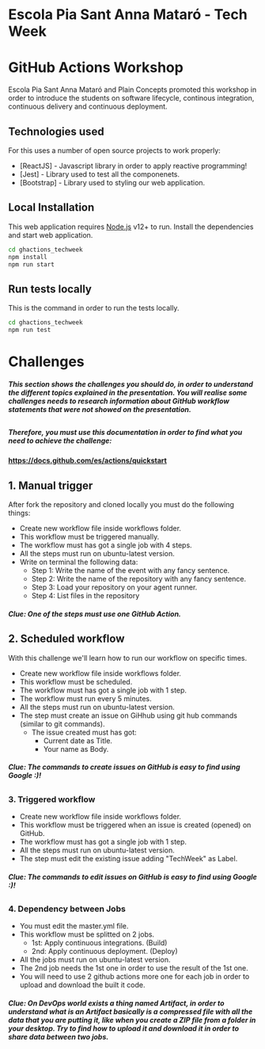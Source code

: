 # Escola Pia Sant Anna Mataró - Tech Week
# GitHub Actions Workshop
Escola Pia Sant Anna Mataró and Plain Concepts promoted this workshop in order to introduce 
the students on software lifecycle, continous integration, continuous delivery and continuous deployment.

## Technologies used
For this uses a number of open source projects to work properly:
- [ReactJS] - Javascript library in order to apply reactive programming!
- [Jest] - Library used to test all the componenets.
- [Bootstrap] - Library used to styling our web application.

## Local Installation
This web application requires [Node.js](https://nodejs.org/) v12+ to run.
Install the dependencies and start web application.

```sh
cd ghactions_techweek
npm install
npm run start
```

## Run tests locally
This is the command in order to run the tests locally.

```sh
cd ghactions_techweek
npm run test
```

# Challenges
##### This section shows the challenges you should do, in order to understand the different topics explained in the presentation. You will realise some challenges needs to research information about GitHub workflow statements that were not showed on the presentation.
##
##
#####  Therefore, you must use this documentation in order to find what you need to achieve the challenge:
#### https://docs.github.com/es/actions/quickstart
## 1. Manual trigger
After fork the repository and cloned locally you must do the following things:
- Create new workflow file inside workflows folder.
- This workflow must be triggered manually.
- The workflow must has got a single job with 4 steps.
- All the steps must run on ubuntu-latest version.
- Write on terminal the following data:
    -  Step 1: Write the name of the event with any fancy sentence.
    -  Step 2: Write the name of the repository with any fancy sentence.
    -  Step 3: Load your repository on your agent runner.
    -  Step 4: List files in the repository

##### Clue: One of the steps must use one GitHub Action.
##
##
## 2. Scheduled workflow
With this challenge we'll learn how to run our workflow on specific times.
- Create new workflow file inside workflows folder.
- This workflow must be scheduled.
- The workflow must has got a single job with 1 step.
- The workflow must run every 5 minutes.
- All the steps must run on ubuntu-latest version.
- The step must create an issue on GiHhub using git hub commands (similar to git commands).
    -  The issue created must has got:
        -  Current date as Title.
        -  Your name as Body.

##### Clue: The commands to create issues on GitHub is easy to find using Google :)!
##
##
### 3. Triggered workflow
- Create new workflow file inside workflows folder.
- This workflow must be  triggered when an issue is created (opened) on GitHub.
- The workflow must has got a single job with 1 step.
- All the steps must run on ubuntu-latest version.
- The step must edit the existing issue adding "TechWeek" as Label.

##### Clue: The commands to edit issues on GitHub is easy to find using Google :)!
##
### 4. Dependency between Jobs
- You must edit the master.yml file.
- This workflow must be splitted on 2 jobs.
    - 1st: Apply continuous integrations. (Build)
    - 2nd: Apply continuous deployment.   (Deploy)
- All the jobs must run on ubuntu-latest version.
- The 2nd job needs the 1st one in order to use the result of the 1st one.
- You will need to use 2 github actions more one for each job in order to upload and download the built it code.

##### Clue: On DevOps world exists a thing named Artifact, in order to understand what is an Artifact basically is a compressed file with all the data that you are putting it, like when you create a ZIP file from a folder in your desktop. Try to find how to upload it and download it in order to share data between two jobs.
